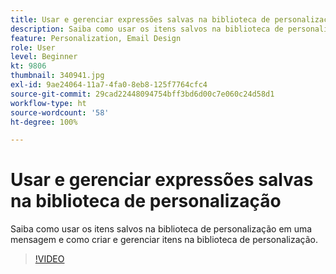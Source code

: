 ```yaml
---
title: Usar e gerenciar expressões salvas na biblioteca de personalização
description: Saiba como usar os itens salvos na biblioteca de personalização em uma mensagem e como criar e gerenciar itens na biblioteca de personalização.
feature: Personalization, Email Design
role: User
level: Beginner
kt: 9806
thumbnail: 340941.jpg
exl-id: 9ae24064-11a7-4fa0-8eb8-125f7764cfc4
source-git-commit: 29cad22448094754bff3bd6d00c7e060c24d58d1
workflow-type: ht
source-wordcount: '58'
ht-degree: 100%

---
```


# Usar e gerenciar expressões salvas na biblioteca de personalização

Saiba como usar os itens salvos na biblioteca de personalização em uma mensagem e como criar e gerenciar itens na biblioteca de personalização.

>[!VIDEO](https://video.tv.adobe.com/v/340941?quality=12&learn=on)
